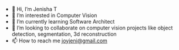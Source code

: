 - 👋 Hi, I’m Jenisha T
- 👀 I’m interested in Computer Vision
- 🌱 I’m currently learning Software  Architect
- 💞️ I’m looking to collaborate on computer vision projects like object detection, segmentation, 3d reconstruction
- 📫 How to reach me joyjeni@gmail.com

<!---
joyjeni/joyjeni is a ✨ special ✨ repository because its `README.md` (this file) appears on your GitHub profile.
You can click the Preview link to take a look at your changes.
--->
